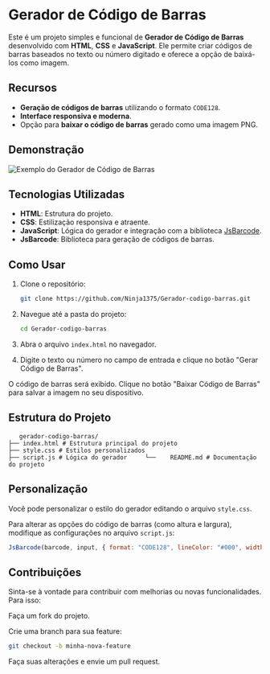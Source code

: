 # Gerador de Código de Barras 

Este é um projeto simples e funcional de **Gerador de Código de Barras** desenvolvido com **HTML**, **CSS** e **JavaScript**. Ele permite criar códigos de barras baseados no texto ou número digitado e oferece a opção de baixá-los como imagem.

## Recursos

- **Geração de códigos de barras** utilizando o formato `CODE128`.
- **Interface responsiva e moderna**.
- Opção para **baixar o código de barras** gerado como uma imagem PNG.

## Demonstração

![Exemplo do Gerador de Código de Barras](https://via.placeholder.com/800x400?text=Demo+do+Gerador+de+C%C3%B3digo+de+Barras)

## Tecnologias Utilizadas

- **HTML**: Estrutura do projeto.
- **CSS**: Estilização responsiva e atraente.
- **JavaScript**: Lógica do gerador e integração com a biblioteca [JsBarcode](https://github.com/lindell/JsBarcode).
- **JsBarcode**: Biblioteca para geração de códigos de barras.

## Como Usar

1. Clone o repositório:
   ```bash
   git clone https://github.com/Ninja1375/Gerador-codigo-barras.git
   ```

2. Navegue até a pasta do projeto:

   ```bash
   cd Gerador-codigo-barras
   ```

3. Abra o arquivo `index.html` no navegador.

4. Digite o texto ou número no campo de entrada e clique no botão "Gerar Código de Barras".

O código de barras será exibido. Clique no botão "Baixar Código de Barras" para salvar a imagem no seu dispositivo.

## Estrutura do Projeto

```plaintext
   gerador-codigo-barras/
├── index.html # Estrutura principal do projeto
├── style.css # Estilos personalizados
├── script.js # Lógica do gerador     └──    README.md # Documentação do projeto 
```

## Personalização

Você pode personalizar o estilo do gerador editando o arquivo `style.css`. 

Para alterar as opções do código de barras (como altura e largura), modifique as configurações no arquivo `script.js`:

```javascript
JsBarcode(barcode, input, { format: "CODE128", lineColor: "#000", width: 2, height: 100, displayValue: true, fontSize: 18, }); 
```
## Contribuições

Sinta-se à vontade para contribuir com melhorias ou novas funcionalidades. Para isso:

Faça um fork do projeto.

Crie uma branch para sua feature:

   ```bash
   git checkout -b minha-nova-feature
   ```

Faça suas alterações e envie um pull request.
